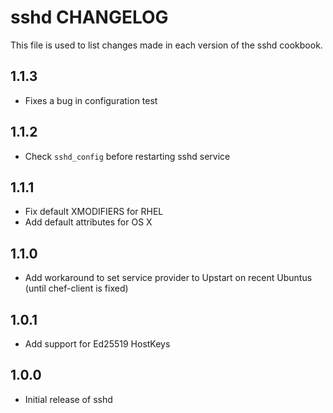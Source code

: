 sshd CHANGELOG
=====================

This file is used to list changes made in each version of the sshd cookbook.

1.1.3
-----

- Fixes a bug in configuration test

1.1.2
-----

- Check `sshd_config` before restarting sshd service

1.1.1
-----

- Fix default XMODIFIERS for RHEL
- Add default attributes for OS X

1.1.0
-----

- Add workaround to set service provider to Upstart on recent Ubuntus (until chef-client is fixed)

1.0.1
-----

- Add support for Ed25519 HostKeys

1.0.0
-----

- Initial release of sshd
